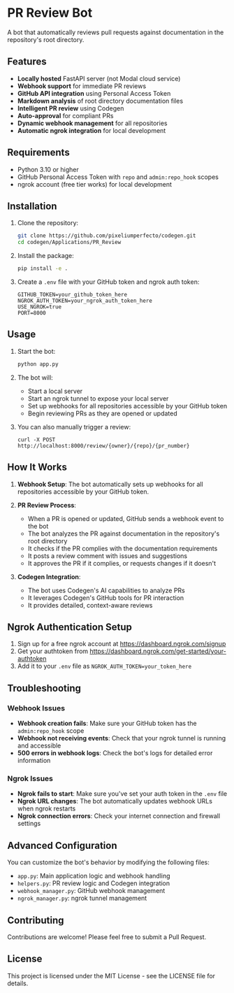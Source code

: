 # PR Review Bot

A bot that automatically reviews pull requests against documentation in the repository's root directory.

## Features

- **Locally hosted** FastAPI server (not Modal cloud service)
- **Webhook support** for immediate PR reviews
- **GitHub API integration** using Personal Access Token
- **Markdown analysis** of root directory documentation files
- **Intelligent PR review** using Codegen
- **Auto-approval** for compliant PRs
- **Dynamic webhook management** for all repositories
- **Automatic ngrok integration** for local development

## Requirements

- Python 3.10 or higher
- GitHub Personal Access Token with `repo` and `admin:repo_hook` scopes
- ngrok account (free tier works) for local development

## Installation

1. Clone the repository:
   ```bash
   git clone https://github.com/pixeliumperfecto/codegen.git
   cd codegen/Applications/PR_Review
   ```

2. Install the package:
   ```bash
   pip install -e .
   ```

3. Create a `.env` file with your GitHub token and ngrok auth token:
   ```
   GITHUB_TOKEN=your_github_token_here
   NGROK_AUTH_TOKEN=your_ngrok_auth_token_here
   USE_NGROK=true
   PORT=8000
   ```

## Usage

1. Start the bot:
   ```bash
   python app.py
   ```

2. The bot will:
   - Start a local server
   - Start an ngrok tunnel to expose your local server
   - Set up webhooks for all repositories accessible by your GitHub token
   - Begin reviewing PRs as they are opened or updated

3. You can also manually trigger a review:
   ```
   curl -X POST http://localhost:8000/review/{owner}/{repo}/{pr_number}
   ```

## How It Works

1. **Webhook Setup**: The bot automatically sets up webhooks for all repositories accessible by your GitHub token.

2. **PR Review Process**:
   - When a PR is opened or updated, GitHub sends a webhook event to the bot
   - The bot analyzes the PR against documentation in the repository's root directory
   - It checks if the PR complies with the documentation requirements
   - It posts a review comment with issues and suggestions
   - It approves the PR if it complies, or requests changes if it doesn't

3. **Codegen Integration**:
   - The bot uses Codegen's AI capabilities to analyze PRs
   - It leverages Codegen's GitHub tools for PR interaction
   - It provides detailed, context-aware reviews

## Ngrok Authentication Setup

1. Sign up for a free ngrok account at https://dashboard.ngrok.com/signup
2. Get your authtoken from https://dashboard.ngrok.com/get-started/your-authtoken
3. Add it to your `.env` file as `NGROK_AUTH_TOKEN=your_token_here`

## Troubleshooting

### Webhook Issues

- **Webhook creation fails**: Make sure your GitHub token has the `admin:repo_hook` scope
- **Webhook not receiving events**: Check that your ngrok tunnel is running and accessible
- **500 errors in webhook logs**: Check the bot's logs for detailed error information

### Ngrok Issues

- **Ngrok fails to start**: Make sure you've set your auth token in the `.env` file
- **Ngrok URL changes**: The bot automatically updates webhook URLs when ngrok restarts
- **Ngrok connection errors**: Check your internet connection and firewall settings

## Advanced Configuration

You can customize the bot's behavior by modifying the following files:

- `app.py`: Main application logic and webhook handling
- `helpers.py`: PR review logic and Codegen integration
- `webhook_manager.py`: GitHub webhook management
- `ngrok_manager.py`: ngrok tunnel management

## Contributing

Contributions are welcome! Please feel free to submit a Pull Request.

## License

This project is licensed under the MIT License - see the LICENSE file for details.